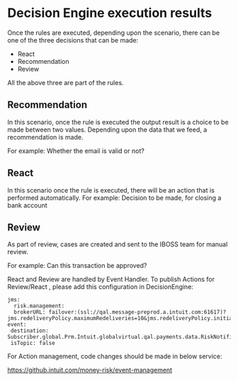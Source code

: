 # Decision Engine execution results
Once  the rules are executed, depending upon the scenario, there can be one of the three decisions that can be made:

*	React
*	Recommendation
*	Review

All the above three are part of the rules. 

## Recommendation
In this scenario, once the rule is executed the output result is a choice to be made between two values. Depending upon the data that we feed, a recommendation is made.

For example: Whether the email is valid or not?

## React

In this scenario once the rule is executed, there will  be an action that is performed automatically.
For example: Decision to be made, for closing a bank account 

## Review

As part of review, cases are created and sent to the IBOSS team for manual review.

For example: Can this transaction be approved?

React and Review are handled by Event Handler. To publish Actions for Review/React , please add this configuration in DecisionEngine:

    jms:
      risk.management:
      brokerURL: failover:(ssl://qal.message-preprod.a.intuit.com:61617)?jms.redeliveryPolicy.maximumRedeliveries=10&jms.redeliveryPolicy.initialRedeliveryDelay=30000&jms.redeliveryPolicy.redeliveryDelay=30000
    event:
     destination: Subscriber.global.Prm.Intuit.globalvirtual.qal.payments.data.RiskNotification.Virtual
     isTopic: false

For Action management, code changes should be made in below service:

https://github.intuit.com/money-risk/event-management

